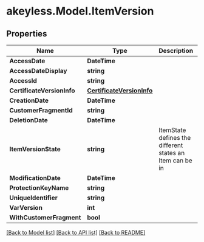 # akeyless.Model.ItemVersion

## Properties

Name | Type | Description | Notes
------------ | ------------- | ------------- | -------------
**AccessDate** | **DateTime** |  | [optional] 
**AccessDateDisplay** | **string** |  | [optional] 
**AccessId** | **string** |  | [optional] 
**CertificateVersionInfo** | [**CertificateVersionInfo**](CertificateVersionInfo.md) |  | [optional] 
**CreationDate** | **DateTime** |  | [optional] 
**CustomerFragmentId** | **string** |  | [optional] 
**DeletionDate** | **DateTime** |  | [optional] 
**ItemVersionState** | **string** | ItemState defines the different states an Item can be in | [optional] 
**ModificationDate** | **DateTime** |  | [optional] 
**ProtectionKeyName** | **string** |  | [optional] 
**UniqueIdentifier** | **string** |  | [optional] 
**VarVersion** | **int** |  | [optional] 
**WithCustomerFragment** | **bool** |  | [optional] 

[[Back to Model list]](../README.md#documentation-for-models) [[Back to API list]](../README.md#documentation-for-api-endpoints) [[Back to README]](../README.md)

